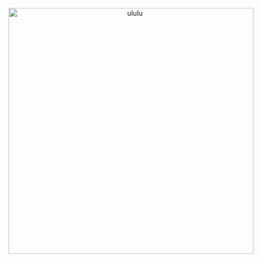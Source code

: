 <p align="center">
  <img src="https://github.com/user-attachments/assets/5c308a28-79f6-44cd-bab4-826cd19e78d0" width = "500" alt="ululu"/>
</p>
